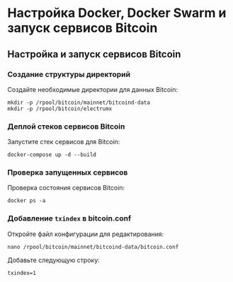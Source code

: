# Настройка Docker, Docker Swarm и запуск сервисов Bitcoin

## Настройка и запуск сервисов Bitcoin

### Создание структуры директорий
Создайте необходимые директории для данных Bitcoin:
``` 
mkdir -p /rpool/bitcoin/mainnet/bitcoind-data
mkdir -p /rpool/bitcoin/electrumx
``` 

### Деплой стеков сервисов Bitcoin
Запустите стек сервисов для Bitcoin:
``` 
docker-compose up -d --build
``` 

### Проверка запущенных сервисов

Проверка состояния сервисов Bitcoin:
``` 
docker ps -a
``` 

### Добавление `txindex` в bitcoin.conf
Откройте файл конфигурации для редактирования:
``` 
nano /rpool/bitcoin/mainnet/bitcoind-data/bitcoin.conf
``` 

Добавьте следующую строку:
``` 
txindex=1
``` 
